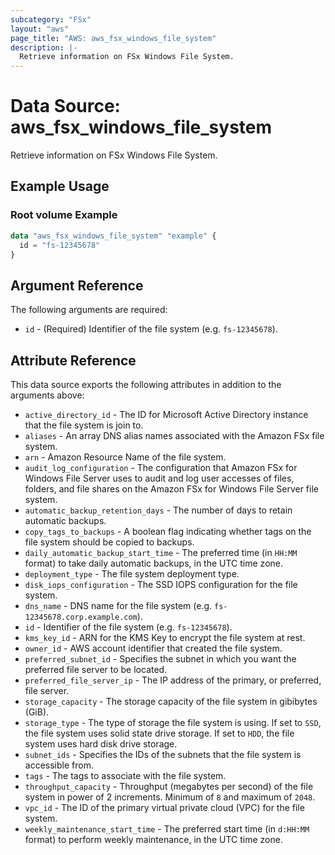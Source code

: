 ```yaml
---
subcategory: "FSx"
layout: "aws"
page_title: "AWS: aws_fsx_windows_file_system"
description: |-
  Retrieve information on FSx Windows File System.
---
```


# Data Source: aws_fsx_windows_file_system

Retrieve information on FSx Windows File System.

## Example Usage

### Root volume Example

```terraform
data "aws_fsx_windows_file_system" "example" {
  id = "fs-12345678"
}
```

## Argument Reference

The following arguments are required:

* `id` - (Required) Identifier of the file system (e.g. `fs-12345678`).

## Attribute Reference

This data source exports the following attributes in addition to the arguments above:

* `active_directory_id` - The ID for Microsoft Active Directory instance that the file system is join to.
* `aliases` - An array DNS alias names associated with the Amazon FSx file system.
* `arn` - Amazon Resource Name of the file system.
* `audit_log_configuration` - The configuration that Amazon FSx for Windows File Server uses to audit and log user accesses of files, folders, and file shares on the Amazon FSx for Windows File Server file system.
* `automatic_backup_retention_days` - The number of days to retain automatic backups.
* `copy_tags_to_backups` - A boolean flag indicating whether tags on the file system should be copied to backups.
* `daily_automatic_backup_start_time` - The preferred time (in `HH:MM` format) to take daily automatic backups, in the UTC time zone.
* `deployment_type` - The file system deployment type.
* `disk_iops_configuration` - The SSD IOPS configuration for the file system.
* `dns_name` - DNS name for the file system (e.g. `fs-12345678.corp.example.com`).
* `id` - Identifier of the file system (e.g. `fs-12345678`).
* `kms_key_id` - ARN for the KMS Key to encrypt the file system at rest.
* `owner_id` - AWS account identifier that created the file system.
* `preferred_subnet_id` - Specifies the subnet in which you want the preferred file server to be located.
* `preferred_file_server_ip` - The IP address of the primary, or preferred, file server.
* `storage_capacity` - The storage capacity of the file system in gibibytes (GiB).
* `storage_type` - The type of storage the file system is using. If set to `SSD`, the file system uses solid state drive storage. If set to `HDD`, the file system uses hard disk drive storage.
* `subnet_ids` - Specifies the IDs of the subnets that the file system is accessible from.
* `tags` - The tags to associate with the file system.
* `throughput_capacity` - Throughput (megabytes per second) of the file system in power of 2 increments. Minimum of `8` and maximum of `2048`.
* `vpc_id` - The ID of the primary virtual private cloud (VPC) for the file system.
* `weekly_maintenance_start_time` - The preferred start time (in `d:HH:MM` format) to perform weekly maintenance, in the UTC time zone.
